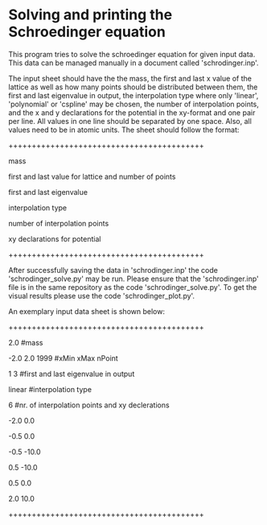 # Solving and printing the Schroedinger equation

This program tries to solve the schroedinger equation for given input data. This data can be managed manually in a document called 'schrodinger.inp'.

The input sheet should have the the mass, the first and last x value of the lattice as well as how many points should be distributed between them, the first and last eigenvalue in output, the interpolation type where only 'linear', 'polynomial' or 'cspline' may be chosen, the number of interpolation points, and the x and y declarations for the potential in the xy-format and one pair per line. All values in one line should be separated by one space. Also, all values need to be in atomic units.
The sheet should follow the format:

++++++++++++++++++++++++++++++++++++++++++

mass

first and last value for lattice and number of points

first and last eigenvalue

interpolation type

number of interpolation points

xy declarations for potential

++++++++++++++++++++++++++++++++++++++++++

After successfully saving the data in 'schrodinger.inp' the code 'schrodinger_solve.py' may be run. Please ensure that the 'schrodinger.inp' file is in the same repository as the code 'schrodinger_solve.py'.
To get the visual results please use the code 'schrodinger_plot.py'.

An exemplary input data sheet is shown below:

++++++++++++++++++++++++++++++++++++++++++

2.0  #mass

-2.0 2.0 1999  #xMin xMax nPoint

1 3  #first and last eigenvalue in output

linear  #interpolation type

6  #nr. of interpolation points and xy declerations

-2.0 0.0

-0.5 0.0

-0.5 -10.0

0.5 -10.0

0.5 0.0

2.0 10.0

++++++++++++++++++++++++++++++++++++++++++
